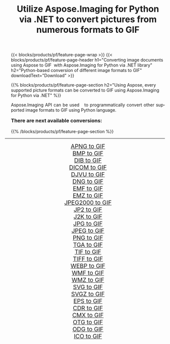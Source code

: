 ﻿---
title: Utilize Aspose.Imaging for Python via .NET to convert pictures from numerous formats to GIF 
weight: 3920
url: /python-net/conversion/to/gif/ 
lang: en
langdirlevel: 2
locales: zh-hans,ja,it,ru,de,es,fr,nl,id,lt,pl,pt,vi,tr,ko,zh-hant,ar,hi,th,sv,cs,uk,he
description: You can use Aspose.Imaging for Python via .NET library to convert from a variety of formats to GIF
---

{{< blocks/products/pf/feature-page-wrap >}}
{{< blocks/products/pf/feature-page-header h1="Converting image documents using Aspose to GIF  with Aspose.Imaging for Python via .NET library" h2="Python-based conversion of different image formats to GIF" downloadText="Download" >}}


{{% blocks/products/pf/feature-page-section  h2="Using Aspose, every supported picture formats can be converted to GIF using Aspose.Imaging for Python via .NET" %}}
<p align=justify>Aspose.Imaging API can be used   to programmatically convert other supported image formats to GIF using Python language.</p>
<h3 style="margin-top:16px;">
There are next available conversions:
</h3>
{{% /blocks/products/pf/feature-page-section %}}
<div class="container-fluid productfamilypage bg-gray">
    <div class="convertypes bg-gray agp-content section">
        <div class="container">
		<hr style="margin-left:-20px;"/>
		<div class="row other-converters" style="gap: 10px;font-size: 19px;text-align:center;">
		    <div class='col-md-3 other-converter remove-lp remove-rp'><a href="/imaging/python-net/conversion/apng-to-gif/" style="padding:15px;">APNG to GIF</a></div>
<div class='col-md-3 other-converter remove-lp remove-rp'><a href="/imaging/python-net/conversion/bmp-to-gif/" style="padding:15px;">BMP to GIF</a></div>
<div class='col-md-3 other-converter remove-lp remove-rp'><a href="/imaging/python-net/conversion/dib-to-gif/" style="padding:15px;">DIB to GIF</a></div>
<div class='col-md-3 other-converter remove-lp remove-rp'><a href="/imaging/python-net/conversion/dicom-to-gif/" style="padding:15px;">DICOM to GIF</a></div>
<div class='col-md-3 other-converter remove-lp remove-rp'><a href="/imaging/python-net/conversion/djvu-to-gif/" style="padding:15px;">DJVU to GIF</a></div>
<div class='col-md-3 other-converter remove-lp remove-rp'><a href="/imaging/python-net/conversion/dng-to-gif/" style="padding:15px;">DNG to GIF</a></div>
<div class='col-md-3 other-converter remove-lp remove-rp'><a href="/imaging/python-net/conversion/emf-to-gif/" style="padding:15px;">EMF to GIF</a></div>
<div class='col-md-3 other-converter remove-lp remove-rp'><a href="/imaging/python-net/conversion/emz-to-gif/" style="padding:15px;">EMZ to GIF</a></div>
<div class='col-md-3 other-converter remove-lp remove-rp'><a href="/imaging/python-net/conversion/jpeg2000-to-gif/" style="padding:15px;">JPEG2000 to GIF</a></div>
<div class='col-md-3 other-converter remove-lp remove-rp'><a href="/imaging/python-net/conversion/jp2-to-gif/" style="padding:15px;">JP2 to GIF</a></div>
<div class='col-md-3 other-converter remove-lp remove-rp'><a href="/imaging/python-net/conversion/j2k-to-gif/" style="padding:15px;">J2K to GIF</a></div>
<div class='col-md-3 other-converter remove-lp remove-rp'><a href="/imaging/python-net/conversion/jpg-to-gif/" style="padding:15px;">JPG to GIF</a></div>
<div class='col-md-3 other-converter remove-lp remove-rp'><a href="/imaging/python-net/conversion/jpeg-to-gif/" style="padding:15px;">JPEG to GIF</a></div>
<div class='col-md-3 other-converter remove-lp remove-rp'><a href="/imaging/python-net/conversion/png-to-gif/" style="padding:15px;">PNG to GIF</a></div>
<div class='col-md-3 other-converter remove-lp remove-rp'><a href="/imaging/python-net/conversion/tga-to-gif/" style="padding:15px;">TGA to GIF</a></div>
<div class='col-md-3 other-converter remove-lp remove-rp'><a href="/imaging/python-net/conversion/tif-to-gif/" style="padding:15px;">TIF to GIF</a></div>
<div class='col-md-3 other-converter remove-lp remove-rp'><a href="/imaging/python-net/conversion/tiff-to-gif/" style="padding:15px;">TIFF to GIF</a></div>
<div class='col-md-3 other-converter remove-lp remove-rp'><a href="/imaging/python-net/conversion/webp-to-gif/" style="padding:15px;">WEBP to GIF</a></div>
<div class='col-md-3 other-converter remove-lp remove-rp'><a href="/imaging/python-net/conversion/wmf-to-gif/" style="padding:15px;">WMF to GIF</a></div>
<div class='col-md-3 other-converter remove-lp remove-rp'><a href="/imaging/python-net/conversion/wmz-to-gif/" style="padding:15px;">WMZ to GIF</a></div>
<div class='col-md-3 other-converter remove-lp remove-rp'><a href="/imaging/python-net/conversion/svg-to-gif/" style="padding:15px;">SVG to GIF</a></div>
<div class='col-md-3 other-converter remove-lp remove-rp'><a href="/imaging/python-net/conversion/svgz-to-gif/" style="padding:15px;">SVGZ to GIF</a></div>
<div class='col-md-3 other-converter remove-lp remove-rp'><a href="/imaging/python-net/conversion/eps-to-gif/" style="padding:15px;">EPS to GIF</a></div>
<div class='col-md-3 other-converter remove-lp remove-rp'><a href="/imaging/python-net/conversion/cdr-to-gif/" style="padding:15px;">CDR to GIF</a></div>
<div class='col-md-3 other-converter remove-lp remove-rp'><a href="/imaging/python-net/conversion/cmx-to-gif/" style="padding:15px;">CMX to GIF</a></div>
<div class='col-md-3 other-converter remove-lp remove-rp'><a href="/imaging/python-net/conversion/otg-to-gif/" style="padding:15px;">OTG to GIF</a></div>
<div class='col-md-3 other-converter remove-lp remove-rp'><a href="/imaging/python-net/conversion/odg-to-gif/" style="padding:15px;">ODG to GIF</a></div>
<div class='col-md-3 other-converter remove-lp remove-rp'><a href="/imaging/python-net/conversion/ico-to-gif/" style="padding:15px;">ICO to GIF</a></div>
                </div>
        </div>
    </div>
</div>
<br/>

